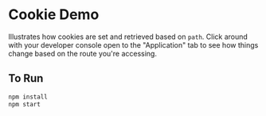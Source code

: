 # Cookie Demo

Illustrates how cookies are set and retrieved based on `path`. Click around with
your developer console open to the "Application" tab to see how things change
based on the route you're accessing.

## To Run

```sh
npm install
npm start
```
